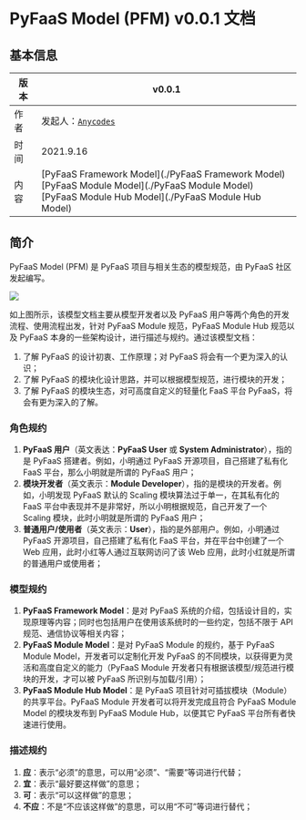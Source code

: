 # PyFaaS Model (PFM) v0.0.1 文档

## 基本信息

| 版本 | v0.0.1                                                       |
| ---- | ------------------------------------------------------------ |
| 作者 | 发起人：[`Anycodes`](https://github.com/anycodes)            |
| 时间 | 2021.9.16                                                    |
| 内容 | [PyFaaS Framework Model](./PyFaaS Framework Model) <br />[PyFaaS Module Model](./PyFaaS Module Model) <br />[PyFaaS Module Hub Model](./PyFaaS Module Hub Model) |

## 简介

PyFaaS Model (PFM) 是 PyFaaS 项目与相关生态的模型规范，由 PyFaaS 社区发起编写。

![](https://www.images.wiki/shydk1AZ4i39vdtrzfxt.png)

如上图所示，该模型文档主要从模型开发者以及 PyFaaS 用户等两个角色的开发流程、使用流程出发，针对 PyFaaS Module 规范，PyFaaS Module Hub 规范以及 PyFaaS 本身的一些架构设计，进行描述与规约。通过该模型文档：

1. 了解 PyFaaS 的设计初衷、工作原理；对 PyFaaS 将会有一个更为深入的认识；
2. 了解 PyFaaS 的模块化设计思路，并可以根据模型规范，进行模块的开发；
3. 了解 PyFaaS 的模块生态，对可高度自定义的轻量化 FaaS 平台 PyFaaS，将会有更为深入的了解。

### 角色规约

1. **PyFaaS 用户**（英文表达：**PyFaaS User** 或 **System Administrator**），指的是 PyFaaS 搭建者。例如，小明通过 PyFaaS 开源项目，自己搭建了私有化 FaaS 平台，那么小明就是所谓的 PyFaaS 用户；
2. **模块开发者**（英文表示：**Module Developer**），指的是模块的开发者。例如，小明发现 PyFaaS 默认的 Scaling 模块算法过于单一，在其私有化的 FaaS 平台中表现并不是非常好，所以小明根据规范，自己开发了一个 Scaling 模块，此时小明就是所谓的 PyFaaS 用户；
3. **普通用户/使用者**（英文表示：**User**），指的是外部用户。例如，小明通过 PyFaaS 开源项目，自己搭建了私有化 FaaS 平台，并在平台中创建了一个 Web 应用，此时小红等人通过互联网访问了该 Web 应用，此时小红就是所谓的普通用户或使用者；

### 模型规约

1. **PyFaaS Framework Model**：是对 PyFaaS 系统的介绍，包括设计目的，实现原理等内容；同时也包括用户在使用该系统时的一些约定，包括不限于 API 规范、通信协议等相关内容；
2. **PyFaaS Module Model**：是对 PyFaaS Module 的规约，基于 PyFaaS Module Model，开发者可以定制化开发 PyFaaS 的不同模块，以获得更为灵活和高度自定义的能力（PyFaaS Module 开发者只有根据该模型/规范进行模块的开发，才可以被 PyFaaS 所识别与加载/引用）；
3. **PyFaaS Module Hub Model**：是 PyFaaS 项目针对可插拔模块（Module）的共享平台。PyFaaS Module 开发者可以将开发完成且符合 PyFaaS Module Model 的模块发布到 PyFaaS Module Hub，以便其它 PyFaaS 平台所有者快速进行使用。

### 描述规约

1. **应**：表示“必须”的意思，可以用“必须”、“需要”等词进行代替；
2. **宜**：表示“最好要这样做”的意思；
3. **可**：表示“可以这样做”的意思；
4. **不应**：不是“不应该这样做”的意思，可以用“不可”等词进行替代；
